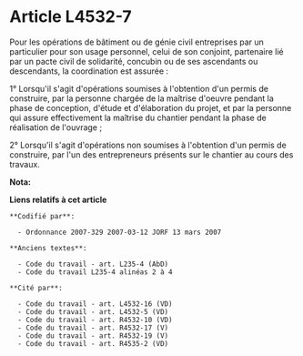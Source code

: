 # Article L4532-7

Pour les opérations de bâtiment ou de génie civil entreprises par un particulier pour son usage personnel, celui de son
conjoint, partenaire lié par un pacte civil de solidarité, concubin ou de ses ascendants ou descendants, la coordination est
assurée :

1° Lorsqu'il s'agit d'opérations soumises à l'obtention d'un permis de construire, par la personne chargée de la maîtrise
d'oeuvre pendant la phase de conception, d'étude et d'élaboration du projet, et par la personne qui assure effectivement la
maîtrise du chantier pendant la phase de réalisation de l'ouvrage ;

2° Lorsqu'il s'agit d'opérations non soumises à l'obtention d'un permis de construire, par l'un des entrepreneurs présents
sur le chantier au cours des travaux.

**Nota:**



**Liens relatifs à cet article**

	**Codifié par**:

	  - Ordonnance 2007-329 2007-03-12 JORF 13 mars 2007

	**Anciens textes**:

	  - Code du travail - art. L235-4 (AbD)
	  - Code du travail L235-4 alinéas 2 à 4

	**Cité par**:

	  - Code du travail - art. L4532-16 (VD)
	  - Code du travail - art. L4532-5 (VD)
	  - Code du travail - art. R4532-10 (VD)
	  - Code du travail - art. R4532-17 (V)
	  - Code du travail - art. R4532-19 (V)
	  - Code du travail - art. R4535-2 (VD)
